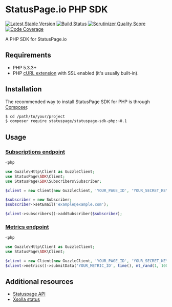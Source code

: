 # StatusPage.io PHP SDK
[![Latest Stable Version](https://poser.pugx.org/statuspage/statuspage-sdk-php/v/stable.png)](https://packagist.org/packages/statuspage/statuspage-sdk-php)
[![Build Status](https://travis-ci.org/xsolla/statuspage-sdk-php.png?branch=master)](https://travis-ci.org/xsolla/statuspage-sdk-php)
[![Scrutinizer Quality Score](https://scrutinizer-ci.com/g/xsolla/statuspage-sdk-php/badges/quality-score.png?s=dca30463554894e9b09050c5bce2799b74785906)](https://scrutinizer-ci.com/g/xsolla/statuspage-sdk-php/)
[![Code Coverage](https://scrutinizer-ci.com/g/xsolla/statuspage-sdk-php/badges/coverage.png?s=a1dc72e1868241f8af46c2415f1e99c42c09018f)](https://scrutinizer-ci.com/g/xsolla/statuspage-sdk-php/)

A PHP SDK for StatusPage.io

## Requirements

* PHP 5.3.3+
* PHP [cURL extension](http://php.net/manual/en/curl.installation.php) with SSL enabled (it's usually built-in).

## Installation

The recommended way to install StatusPage SDK for PHP is through [Composer](http://getcomposer.org).

``` bash
$ cd /path/to/your/project
$ composer require statuspage/statuspage-sdk-php:~0.1
```

## Usage

### [Subscriptions endpoint](http://doers.statuspage.io/api/v1/subscribers/)

``` php
<php

use Guzzle\Http\Client as GuzzleClient;
use StatusPage\SDK\Client;
use StatusPage\SDK\Subscribers\Subscriber;

$client = new Client(new GuzzleClient, 'YOUR_PAGE_ID', 'YOUR_SECRET_KEY');

$subscriber = new Subscriber;
$subscriber->setEmail('example@example.com');

$client->subscribers()->addSubscriber($subscriber);

```

### [Metrics endpoint](http://doers.statuspage.io/api/v1/metrics/)

``` php
<php

use Guzzle\Http\Client as GuzzleClient;
use StatusPage\SDK\Client;

$client = new Client(new GuzzleClient, 'YOUR_PAGE_ID', 'YOUR_SECRET_KEY');
$client->metrics()->submitData('YOUR_METRIC_ID', time(), mt_rand(1, 100));

```

## Additional resources

* [Statuspage API](http://doers.statuspage.io)
* [Xsolla status](http://status.xsolla.com)
